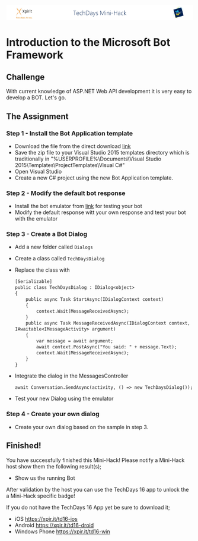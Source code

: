 ![Xpirit TechDays MiniHack Banner](../HackBanner-s.png)
# Introduction to the Microsoft Bot Framework #

## Challenge ##
With current knowledge of ASP.NET Web API development it is very easy to develop a BOT. Let's go.

## The Assignment ##

### Step 1 - Install the Bot Application template ###
- Download the file from the direct download [link](http://aka.ms/bf-bc-vstemplate)
- Save the zip file to your Visual Studio 2015 templates directory which is traditionally in "%USERPROFILE%\Documents\Visual Studio 2015\Templates\ProjectTemplates\Visual C#\"
- Open Visual Studio
- Create a new C# project using the new Bot Application template.

### Step 2 - Modify the default bot response ###
- Install the bot emulator from [link](https://aka.ms/bf-bc-emulator) for testing your bot
- Modify the default response witt your own response and test your bot with the emulator

### Step 3 - Create a Bot Dialog ###
- Add a new folder called `Dialogs`
- Create a class called `TechDaysDialog`
- Replace the class with

    ```CSharp
    [Serializable]
    public class TechDaysDialog : IDialog<object>
    {
        public async Task StartAsync(IDialogContext context)
        {
            context.Wait(MessageReceivedAsync);
        }
        public async Task MessageReceivedAsync(IDialogContext context, IAwaitable<IMessageActivity> argument)
        {
            var message = await argument;
            await context.PostAsync("You said: " + message.Text);
            context.Wait(MessageReceivedAsync);
        }
    }
    ```
- Integrate the dialog in the MessagesController

    ```CSharp
    await Conversation.SendAsync(activity, () => new TechDaysDialog());
    ```
- Test your new Dialog using the emulator

### Step 4 - Create your own dialog ###
- Create your own dialog based on the sample in step 3.

## Finished! ##
You have successfully finished this Mini-Hack! Please notify a Mini-Hack host show them the following result(s);

- Show us the running Bot

After validation by the host you can use the TechDays 16 app to unlock the a Mini-Hack specific badge!

If you do not have the TechDays 16 App yet be sure to download it;
- iOS <https://xpir.it/td16-ios>
- Android <https://xpir.it/td16-droid>
- Windows Phone <https://xpir.it/td16-win>